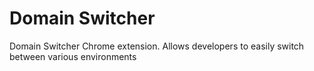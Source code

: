 Domain Switcher
======================

Domain Switcher Chrome extension. Allows developers to easily switch between various environments
